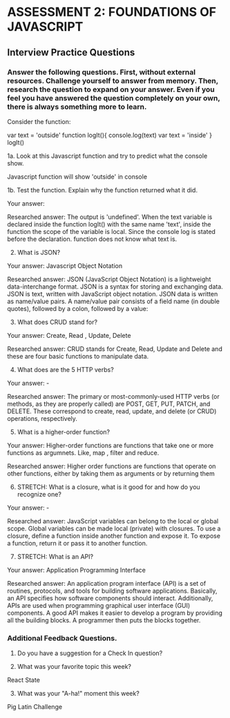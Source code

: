 # ASSESSMENT 2: FOUNDATIONS OF JAVASCRIPT
## Interview Practice Questions

### Answer the following questions. First, without external resources. Challenge yourself to answer from memory. Then, research the question to expand on your answer. Even if you feel you have answered the question completely on your own, there is always something more to learn.

Consider the function:

var text = 'outside'
function logIt(){
  console.log(text)
  var text = 'inside'
}
logIt()


1a. Look at this Javascript function and try to predict what the console show.

  Javascript function will show 'outside' in console

1b. Test the function. Explain why the function returned what it did.

  Your answer: 

  Researched answer: The output is 'undefined'. When the text variable is declared inside the 
  function logIt() with the same name 'text', inside the function the scope of the variable is local.
  Since the console log is stated before the declaration. function does not know what text is.


2. What is JSON?

  Your answer: Javascript Object Notation

  Researched answer: JSON (JavaScript Object Notation) is a lightweight data-interchange format.
  JSON is a syntax for storing and exchanging data. JSON is text, written with JavaScript object notation.
  JSON data is written as name/value pairs. A name/value pair consists of a field name (in double quotes), 
  followed by a colon, followed by a value:


3. What does CRUD stand for?

  Your answer: Create, Read , Update, Delete

  Researched answer: CRUD stands for Create, Read, Update and Delete and these are four basic functions to manipulate data.



4. What does are the 5 HTTP verbs?

  Your answer: -

  Researched answer:
  The primary or most-commonly-used HTTP verbs (or methods, as they are properly called) are POST, GET, PUT, PATCH, and DELETE. 
  These correspond to create, read, update, and delete (or CRUD) operations, respectively. 


5. What is a higher-order function?

  Your answer: Higher-order functions are functions that take one or more functions as argumnets.
  Like, map , filter and reduce.

  Researched answer:
  Higher order functions are functions that operate on other functions, 
  either by taking them as arguments or by returning them

6. STRETCH: What is a closure, what is it good for and how do you recognize one?

  Your answer: - 

  Researched answer:
  JavaScript variables can belong to the local or global scope.
  Global variables can be made local (private) with closures.
  To use a closure, define a function inside another function and expose it.
  To expose a function, return it or pass it to another function.
  

7. STRETCH: What is an API?

  Your answer: Application Programming Interface

  Researched answer:
  An application program interface (API) is a set of routines, protocols, and tools for building software applications. 
  Basically, an API specifies how software components should interact. Additionally, APIs are used when programming graphical user interface (GUI) components.
  A good API makes it easier to develop a program by providing all the building blocks. A programmer then puts the blocks together.


### Additional Feedback Questions.

1. Do you have a suggestion for a Check In question?



2. What was your favorite topic this week?

React State

3. What was your "A-ha!" moment this week?

Pig Latin Challenge

